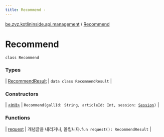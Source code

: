 ```yaml
---
title: Recommend - 
---
```


[be.zvz.kotlininside.api.management](../index.html) / [Recommend](./index.html)

# Recommend

`class Recommend`

### Types

| [RecommendResult](-recommend-result/index.html) | `data class RecommendResult` |

### Constructors

| [&lt;init&gt;](-init-.html) | `Recommend(gallId: String, articleId: Int, session: `[`Session`](../../be.zvz.kotlininside.session/-session/index.html)`)` |

### Functions

| [request](request.html) | 개념글을 내리거나, 올립니다.`fun request(): RecommendResult` |

